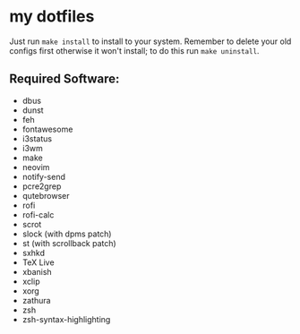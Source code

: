# my dotfiles

Just run `make install` to install to your system. Remember to delete your old configs first otherwise it won't install; to do this run `make uninstall`.

## Required Software:

- dbus
- dunst
- feh
- fontawesome
- i3status
- i3wm
- make
- neovim
- notify-send
- pcre2grep
- qutebrowser
- rofi
- rofi-calc
- scrot
- slock (with dpms patch)
- st (with scrollback patch)
- sxhkd
- TeX Live
- xbanish
- xclip
- xorg
- zathura
- zsh
- zsh-syntax-highlighting
